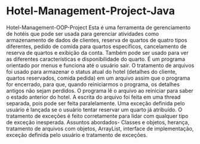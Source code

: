 # Hotel-Management-Project-Java
Hotel-Management-OOP-Project Esta é uma ferramenta de gerenciamento de hotéis que pode ser usada para gerenciar atividades como armazenamento de dados de clientes, reserva de quartos de quatro tipos diferentes, pedido de comida para quartos específicos, cancelamento de reserva de quartos e exibição da conta. Também pode ser usado para ver as diferentes características e disponibilidade do quarto. É um programa orientado por menus e funciona até o usuário sair. O tratamento de arquivos foi usado para armazenar o status atual do hotel (detalhes do cliente, quartos reservados, comida pedida) em um arquivo assim que o programa for encerrado, para que, quando reiniciarmos o programa, os detalhes antigos não sejam perdidos. O programa lê o arquivo ao reiniciar para saber o estado anterior do hotel. A escrita do arquivo foi feita em uma thread separada, pois pode ser feita paralelamente. Uma exceção definida pelo usuário é lançada se o usuário tentar reservar um quarto já atribuído. O tratamento de exceções é feito corretamente para lidar com qualquer tipo de exceção inesperada.  Assuntos abordados- Classes e objetos, herança, tratamento de arquivos com objetos, ArrayList, interface de implementação, exceção definida pelo usuário e tratamento de exceções.
